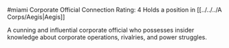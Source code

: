 #miami 
Corporate Official
Connection Rating: 4
Holds a position in [[../../../A Corps/Aegis|Aegis]]

A cunning and influential corporate official who possesses insider knowledge about corporate operations, rivalries, and power struggles.